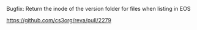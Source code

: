 Bugfix: Return the inode of the version folder for files when listing in EOS

https://github.com/cs3org/reva/pull/2279